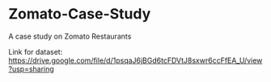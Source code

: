 # Zomato-Case-Study
A case study on Zomato Restaurants

Link for dataset: https://drive.google.com/file/d/1psqaJ6jBGd6tcFDVtJ8sxwr6ccFfEA_U/view?usp=sharing
